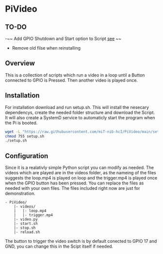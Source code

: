 # PiVideo

## TO-DO
-~~ Add GPIO Shutdown and Start option to Script [see](https://raspberrypi.stackexchange.com/questions/117013/raspberry-pi-4-b-gpio-boot-and-shutdown-buttons) ~~
- Remove old filse when reinstalling

## Overview

This is a collection of scripts which run a video in a loop until a Button connected to GPIO is Pressed.
Then another video is played once.

## Installation
For installation download and run setup.sh. This will install the nesecary dependencys, create the needed folder structure and download the Script.
It will also create a SystemD service to automaticly start the program when the Pi is booted.

```bash
wget -L "https://raw.githubusercontent.com/miT-nib-hcI/PiVideo/main/setup.sh"
chmod 755 setup.sh
./setup.sh
```

## Configuration
Since it is a realativly simple Python script you can modify as needed.
The videos which are played are in the videos folder, as the nameing of the files suggests the loop.mp4 is played on loop and the trigger.mp4 is played once when the GPIO button has been pressed.
You can replace the files as needed with your own files. The files included right now are just for demonstration.

```
- PiVideo/
    |- videos/
    |   |- loop.mp4
    |   |- trigger.mp4
    |- video.py
    |- start.sh
    |- stop.sh
    |- reload.sh
```

The button to trigger the video switch is by default conected to GPIO 17 and GND, you can change this in the Scipt itself if needed.